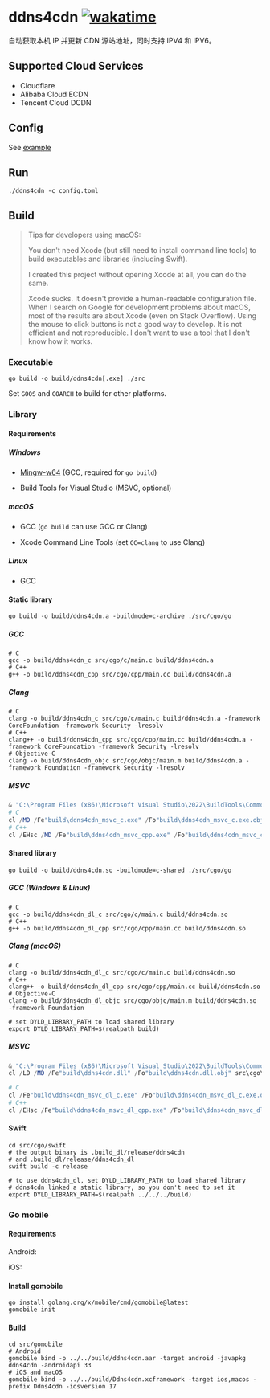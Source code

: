 # ddns4cdn [![wakatime](https://wakatime.com/badge/github/jat001/ddns4cdn.svg)](https://wakatime.com/@Jat/projects/jpfnwygket)

自动获取本机 IP 并更新 CDN 源站地址，同时支持 IPV4 和 IPV6。

## Supported Cloud Services

- Cloudflare
- Alibaba Cloud ECDN
- Tencent Cloud DCDN

## Config

See [example](/config.example.toml)

## Run

```shell
./ddns4cdn -c config.toml
```

## Build

> Tips for developers using macOS:
>
> You don't need Xcode (but still need to install command line tools) to build executables and libraries (including Swift).
>
> I created this project without opening Xcode at all, you can do the same.
>
> Xcode sucks. It doesn't provide a human-readable configuration file. When I search on Google for development problems about macOS, most of the results are about Xcode (even on Stack Overflow). Using the mouse to click buttons is not a good way to develop. It is not efficient and not reproducible. I don't want to use a tool that I don't know how it works.

### Executable

```shell
go build -o build/ddns4cdn[.exe] ./src
```

Set `GOOS` and `GOARCH` to build for other platforms.

### Library

#### Requirements

##### Windows

- [Mingw-w64](https://www.mingw-w64.org/downloads/) (GCC, required for `go build`)

- Build Tools for Visual Studio (MSVC, optional)

##### macOS

- GCC (`go build` can use GCC or Clang)

- Xcode Command Line Tools (set `CC=clang` to use Clang)

##### Linux

- GCC

#### Static library

```shell
go build -o build/ddns4cdn.a -buildmode=c-archive ./src/cgo/go
```

##### GCC

```shell
# C
gcc -o build/ddns4cdn_c src/cgo/c/main.c build/ddns4cdn.a
# C++
g++ -o build/ddns4cdn_cpp src/cgo/cpp/main.cc build/ddns4cdn.a
```

##### Clang

```shell
# C
clang -o build/ddns4cdn_c src/cgo/c/main.c build/ddns4cdn.a -framework CoreFoundation -framework Security -lresolv
# C++
clang++ -o build/ddns4cdn_cpp src/cgo/cpp/main.cc build/ddns4cdn.a -framework CoreFoundation -framework Security -lresolv
# Objective-C
clang -o build/ddns4cdn_objc src/cgo/objc/main.m build/ddns4cdn.a -framework Foundation -framework Security -lresolv
```

##### MSVC

```powershell
& "C:\Program Files (x86)\Microsoft Visual Studio\2022\BuildTools\Common7\Tools\Launch-VsDevShell.ps1" -Arch amd64 -HostArch amd64
# C
cl /MD /Fe"build\ddns4cdn_msvc_c.exe" /Fo"build\ddns4cdn_msvc_c.exe.obj" src\cgo\c\main.c /link build\ddns4cdn.a
# C++
cl /EHsc /MD /Fe"build\ddns4cdn_msvc_cpp.exe" /Fo"build\ddns4cdn_msvc_cpp.exe.obj" src\cgo\cpp\main.cc /link build\ddns4cdn.a
```

#### Shared library

```shell
go build -o build/ddns4cdn.so -buildmode=c-shared ./src/cgo/go
```

##### GCC (Windows & Linux)

```shell
# C
gcc -o build/ddns4cdn_dl_c src/cgo/c/main.c build/ddns4cdn.so
# C++
g++ -o build/ddns4cdn_dl_cpp src/cgo/cpp/main.cc build/ddns4cdn.so
```

##### Clang (macOS)

```shell
# C
clang -o build/ddns4cdn_dl_c src/cgo/c/main.c build/ddns4cdn.so
# C++
clang++ -o build/ddns4cdn_dl_cpp src/cgo/cpp/main.cc build/ddns4cdn.so
# Objective-C
clang -o build/ddns4cdn_dl_objc src/cgo/objc/main.m build/ddns4cdn.so -framework Foundation

# set DYLD_LIBRARY_PATH to load shared library
export DYLD_LIBRARY_PATH=$(realpath build)
```

##### MSVC

```powershell
& "C:\Program Files (x86)\Microsoft Visual Studio\2022\BuildTools\Common7\Tools\Launch-VsDevShell.ps1" -Arch amd64 -HostArch amd64
cl /LD /MD /Fe"build\ddns4cdn.dll" /Fo"build\ddns4cdn.dll.obj" src\cgo\msvc\ddns4cdn.c /link /DEF:src\cgo\msvc\ddns4cdn.def build\ddns4cdn.a

# C
cl /Fe"build\ddns4cdn_msvc_dl_c.exe" /Fo"build\ddns4cdn_msvc_dl_c.exe.obj" src\cgo\c\main.c /link build\ddns4cdn.lib
# C++
cl /EHsc /Fe"build\ddns4cdn_msvc_dl_cpp.exe" /Fo"build\ddns4cdn_msvc_dl_cpp.exe.obj" src\cgo\cpp\main.cc /link build\ddns4cdn.lib
```

#### Swift

```shell
cd src/cgo/swift
# the output binary is .build_dl/release/ddns4cdn
# and .build_dl/release/ddns4cdn_dl
swift build -c release

# to use ddns4cdn_dl, set DYLD_LIBRARY_PATH to load shared library
# ddns4cdn linked a static library, so you don't need to set it
export DYLD_LIBRARY_PATH=$(realpath ../../../build)
```

### Go mobile

#### Requirements

Android:

iOS:

#### Install gomobile

```shell
go install golang.org/x/mobile/cmd/gomobile@latest
gomobile init
```

#### Build

```shell
cd src/gomobile
# Android
gomobile bind -o ../../build/ddns4cdn.aar -target android -javapkg ddns4cdn -androidapi 33
# iOS and macOS
gomobile bind -o ../../build/Ddns4cdn.xcframework -target ios,macos -prefix Ddns4cdn -iosversion 17
```
